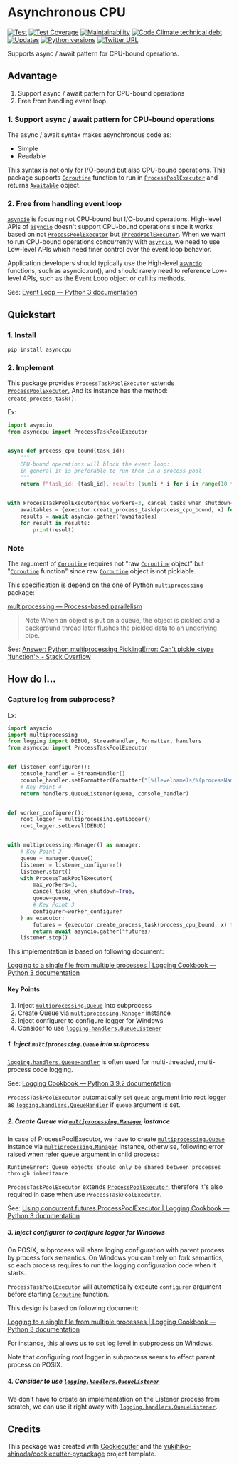 # Asynchronous CPU

[![Test](https://github.com/yukihiko-shinoda/asynccpu/workflows/Test/badge.svg)](https://github.com/yukihiko-shinoda/asynccpu/actions?query=workflow%3ATest)
[![Test Coverage](https://api.codeclimate.com/v1/badges/897e1ce2259cf3479da8/test_coverage)](https://codeclimate.com/github/yukihiko-shinoda/asynccpu/test_coverage)
[![Maintainability](https://api.codeclimate.com/v1/badges/897e1ce2259cf3479da8/maintainability)](https://codeclimate.com/github/yukihiko-shinoda/asynccpu/maintainability)
[![Code Climate technical debt](https://img.shields.io/codeclimate/tech-debt/yukihiko-shinoda/asynccpu)](https://codeclimate.com/github/yukihiko-shinoda/asynccpu)
[![Updates](https://pyup.io/repos/github/yukihiko-shinoda/asynccpu/shield.svg)](https://pyup.io/repos/github/yukihiko-shinoda/asynccpu/)
[![Python versions](https://img.shields.io/pypi/pyversions/asynccpu.svg)](https://pypi.org/project/asynccpu)
[![Twitter URL](https://img.shields.io/twitter/url?style=social&url=https%3A%2F%2Fgithub.com%2Fyukihiko-shinoda%2Fasynccpu)](http://twitter.com/share?text=Asynchronous%20CPU&url=https://pypi.org/project/asynccpu/&hashtags=python)

Supports async / await pattern for CPU-bound operations.

## Advantage

1. Support async / await pattern for CPU-bound operations
2. Free from handling event loop

### 1. Support async / await pattern for CPU-bound operations

The async / await syntax makes asynchronous code as:

- Simple
- Readable

This syntax is not only for I/O-bound but also CPU-bound operations.
This package supports [`Coroutine`] function to run in [`ProcessPoolExecutor`] and returns [`Awaitable`] object.

### 2. Free from handling event loop

[`asyncio`] is focusing not CPU-bound but I/O-bound operations.
High-level APIs of [`asyncio`] doesn't support CPU-bound operations
since it works based on not [`ProcessPoolExecutor`] but [`ThreadPoolExecutor`].
When we want to run CPU-bound operations concurrently with [`asyncio`],
we need to use Low-level APIs which need finer control over the event loop behavior.

Application developers should typically use the High-level [`asyncio`] functions, such as asyncio.run(),
and should rarely need to reference Low-level APIs, such as the Event Loop object or call its methods.

See: [Event Loop — Python 3 documentation](https://docs.python.org/3/library/asyncio-eventloop.html)

## Quickstart

### 1. Install

```console
pip install asynccpu
```

### 2. Implement

This package provides `ProcessTaskPoolExecutor` extends [`ProcessPoolExecutor`],
And its instance has the method: `create_process_task()`.

Ex:

```python
import asyncio
from asynccpu import ProcessTaskPoolExecutor


async def process_cpu_bound(task_id):
    """
    CPU-bound operations will block the event loop:
    in general it is preferable to run them in a process pool.
    """
    return f"task_id: {task_id}, result: {sum(i * i for i in range(10 ** 7))}"


with ProcessTaskPoolExecutor(max_workers=3, cancel_tasks_when_shutdown=True) as executor:
    awaitables = {executor.create_process_task(process_cpu_bound, x) for x in range(10)}
    results = await asyncio.gather(*awaitables)
    for result in results:
        print(result)
```

### Note

The argument of [`Coroutine`] requires not "raw [`Coroutine`] object" but "[`Coroutine`] function"
since raw [`Coroutine`] object is not picklable.

This specification is depend on the one of Python [`multiprocessing`] package:

[multiprocessing — Process-based parallelism]

> Note When an object is put on a queue, the object is pickled
> and a background thread later flushes the pickled data to an underlying pipe.

<!-- markdownlint-disable-next-line no-inline-html -->
See: [Answer: Python multiprocessing PicklingError: Can't pickle <type 'function'> - Stack Overflow]

<!-- markdownlint-disable no-trailing-punctuation -->
## How do I...
<!-- markdownlint-enable no-trailing-punctuation -->

<!-- markdownlint-disable no-trailing-punctuation -->
### Capture log from subprocess?
<!-- markdownlint-enable no-trailing-punctuation -->

Ex:

```python
import asyncio
import multiprocessing
from logging import DEBUG, StreamHandler, Formatter, handlers
from asynccpu import ProcessTaskPoolExecutor


def listener_configurer():
    console_handler = StreamHandler()
    console_handler.setFormatter(Formatter("[%(levelname)s/%(processName)s] %(message)s"))
    # Key Point 4
    return handlers.QueueListener(queue, console_handler)


def worker_configurer():
    root_logger = multiprocessing.getLogger()
    root_logger.setLevel(DEBUG)


with multiprocessing.Manager() as manager:
    # Key Point 2
    queue = manager.Queue()
    listener = listener_configurer()
    listener.start()
    with ProcessTaskPoolExecutor(
        max_workers=3,
        cancel_tasks_when_shutdown=True,
        queue=queue,
        # Key Point 3
        configurer=worker_configurer
    ) as executor:
        futures = {executor.create_process_task(process_cpu_bound, x) for x in range(10)}
        return await asyncio.gather(*futures)
    listener.stop()
```

This implementation is based on following document:

[Logging to a single file from multiple processes | Logging Cookbook — Python 3 documentation]

#### Key Points

1. Inject [`multiprocessing.Queue`] into subprocess
2. Create Queue via [`multiprocessing.Manager`] instance
3. Inject configurer to configure logger for Windows
4. Consider to use [`logging.handlers.QueueListener`]

##### 1. Inject `multiprocessing.Queue` into subprocess

[`logging.handlers.QueueHandler`] is often used for multi-threaded, multi-process code logging.

See: [Logging Cookbook — Python 3.9.2 documentation](https://docs.python.org/3/howto/logging-cookbook.html)

`ProcessTaskPoolExecutor` automatically set `queue` argument into root logger as [`logging.handlers.QueueHandler`] if `queue` argument is set.

##### 2. Create Queue via [`multiprocessing.Manager`] instance

In case of ProcessPoolExecutor, we have to create [`multiprocessing.Queue`] instance via [`multiprocessing.Manager`] instance,
otherwise, following error raised when refer queue argument in child process:

```console
RuntimeError: Queue objects should only be shared between processes through inheritance
```

`ProcessTaskPoolExecutor` extends [`ProcessPoolExecutor`],
therefore it's also required in case when use `ProcessTaskPoolExecutor`.

See: [Using concurrent.futures.ProcessPoolExecutor | Logging Cookbook — Python 3 documentation]

##### 3. Inject configurer to configure logger for Windows

On POSIX, subprocess will share loging configuration with parent process by process fork semantics.
On Windows you can't rely on fork semantics,
so each process requires to run the logging configuration code when it starts.

`ProcessTaskPoolExecutor` will automatically execute `configurer` argument
before starting [`Coroutine`] function.

This design is based on following document:

[Logging to a single file from multiple processes | Logging Cookbook — Python 3 documentation]

For instance, this allows us to set log level in subprocess on Windows.

Note that configuring root logger in subprocess seems to effect parent process on POSIX.

##### 4. Consider to use [`logging.handlers.QueueListener`]

We don't have to create an implementation on the Listener process from scratch, we can use it right away with [`logging.handlers.QueueListener`].

## Credits

This package was created with [Cookiecutter] and the [yukihiko-shinoda/cookiecutter-pypackage] project template.

[`Coroutine`]: https://docs.python.org/3/library/asyncio-task.html#coroutines
[`ProcessPoolExecutor`]: https://docs.python.org/3/library/concurrent.futures.html#processpoolexecutor
[`Awaitable`]: https://docs.python.org/3/library/asyncio-task.html#awaitables
[`asyncio`]: https://docs.python.org/3/library/asyncio.html
[`ThreadPoolExecutor`]: https://docs.python.org/3/library/concurrent.futures.html#threadpoolexecutor
[`multiprocessing`]: https://docs.python.org/3/library/multiprocessing.html
[multiprocessing — Process-based parallelism]: https://docs.python.org/3/library/multiprocessing.html
<!-- markdownlint-disable-next-line no-inline-html -->
[Answer: Python multiprocessing PicklingError: Can't pickle <type 'function'> - Stack Overflow]: https://stackoverflow.com/a/8805244/12721873
[Logging to a single file from multiple processes | Logging Cookbook — Python 3 documentation]: https://docs.python.org/3/howto/logging-cookbook.html#logging-to-a-single-file-from-multiple-processes
[`multiprocessing.Queue`]: https://docs.python.org/3/library/multiprocessing.html#exchanging-objects-between-processes
[`multiprocessing.Manager`]: https://docs.python.org/3/library/multiprocessing.html#managers
[`logging.handlers.QueueListener`]: https://docs.python.org/3/library/logging.handlers.html#queuelistener
[`logging.handlers.QueueHandler`]: https://docs.python.org/3/library/logging.handlers.html#queuehandler
[Using concurrent.futures.ProcessPoolExecutor | Logging Cookbook — Python 3 documentation]: https://docs.python.org/3/howto/logging-cookbook.html#using-concurrent-futures-processpoolexecutor
[Cookiecutter]: https://github.com/audreyr/cookiecutter
[yukihiko-shinoda/cookiecutter-pypackage]: https://github.com/audreyr/cookiecutter-pypackage
